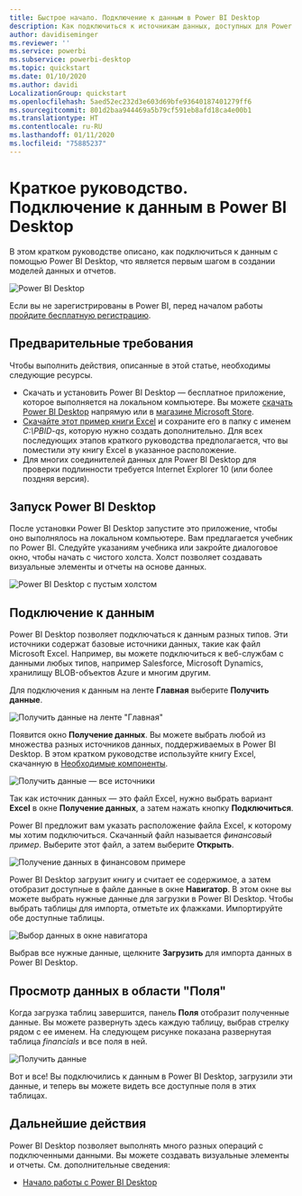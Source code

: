 ```yaml
---
title: Быстрое начало. Подключение к данным в Power BI Desktop
description: Как подключиться к источникам данных, доступных для Power BI Desktop
author: davidiseminger
ms.reviewer: ''
ms.service: powerbi
ms.subservice: powerbi-desktop
ms.topic: quickstart
ms.date: 01/10/2020
ms.author: davidi
LocalizationGroup: quickstart
ms.openlocfilehash: 5aed52ec232d3e603d69bfe93640187401279ff6
ms.sourcegitcommit: 801d2baa944469a5b79cf591eb8afd18ca4e00b1
ms.translationtype: HT
ms.contentlocale: ru-RU
ms.lasthandoff: 01/11/2020
ms.locfileid: "75885237"
---
```

# <a name="quickstart-connect-to-data-in-power-bi-desktop"></a>Краткое руководство. Подключение к данным в Power BI Desktop

В этом кратком руководстве описано, как подключиться к данным с помощью Power BI Desktop, что является первым шагом в создании моделей данных и отчетов.

![Power BI Desktop](media/desktop-what-is-desktop/what-is-desktop_01.png)

Если вы не зарегистрированы в Power BI, перед началом работы [пройдите бесплатную регистрацию](https://app.powerbi.com/signupredirect?pbi_source=web).

## <a name="prerequisites"></a>Предварительные требования

Чтобы выполнить действия, описанные в этой статье, необходимы следующие ресурсы.

* Скачать и установить Power BI Desktop — бесплатное приложение, которое выполняется на локальном компьютере. Вы можете [скачать Power BI Desktop](https://powerbi.microsoft.com/desktop) напрямую или в [магазине Microsoft Store](https://aka.ms/pbidesktopstore).
* [Скачайте этот пример книги Excel](https://go.microsoft.com/fwlink/?LinkID=521962) и сохраните его в папку с именем *C:\PBID-qs*, которую нужно создать дополнительно. Для всех последующих этапов краткого руководства предполагается, что вы поместили эту книгу Excel в указанное расположение.
* Для многих соединителей данных для Power BI Desktop для проверки подлинности требуется Internet Explorer 10 (или более поздняя версия).

## <a name="launch-power-bi-desktop"></a>Запуск Power BI Desktop

После установки Power BI Desktop запустите это приложение, чтобы оно выполнялось на локальном компьютере. Вам предлагается учебник по Power BI. Следуйте указаниям учебника или закройте диалоговое окно, чтобы начать с чистого холста. Холст позволяет создавать визуальные элементы и отчеты на основе данных.

![Power BI Desktop с пустым холстом](media/desktop-quickstart-connect-to-data/qs-connect-data_01.png)

## <a name="connect-to-data"></a>Подключение к данным

Power BI Desktop позволяет подключаться к данным разных типов. Эти источники содержат базовые источники данных, такие как файл Microsoft Excel. Например, вы можете подключиться к веб-службам с данными любых типов, например Salesforce, Microsoft Dynamics, хранилищу BLOB-объектов Azure и многим другим.

Для подключения к данным на ленте **Главная** выберите **Получить данные**.

![Получить данные на ленте "Главная"](media/desktop-quickstart-connect-to-data/qs-connect-data_02.png)

Появится окно **Получение данных**. Вы можете выбрать любой из множества разных источников данных, поддерживаемых в Power BI Desktop. В этом кратком руководстве используйте книгу Excel, скачанную в [Необходимые компоненты](#prerequisites).

![Получить данные — все источники](media/desktop-quickstart-connect-to-data/qs-connect-data_03.png)

Так как источник данных — это файл Excel, нужно выбрать вариант **Excel** в окне **Получение данных**, а затем нажать кнопку **Подключиться**.

Power BI предложит вам указать расположение файла Excel, к которому мы хотим подключиться. Скачанный файл называется *финансовый пример*. Выберите этот файл, а затем выберите **Открыть**.

![Получение данных в финансовом примере](media/desktop-quickstart-connect-to-data/qs-connect-data_04.png)

Power BI Desktop загрузит книгу и считает ее содержимое, а затем отобразит доступные в файле данные в окне **Навигатор**. В этом окне вы можете выбрать нужные данные для загрузки в Power BI Desktop. Чтобы выбрать таблицы для импорта, отметьте их флажками. Импортируйте обе доступные таблицы.

![Выбор данных в окне навигатора](media/desktop-quickstart-connect-to-data/qs-connect-data_05.png)

Выбрав все нужные данные, щелкните **Загрузить** для импорта данных в Power BI Desktop.

## <a name="view-data-in-the-fields-pane"></a>Просмотр данных в области "Поля"

Когда загрузка таблиц завершится, панель **Поля** отобразит полученные данные. Вы можете развернуть здесь каждую таблицу, выбрав стрелку рядом с ее именем. На следующем рисунке показана развернутая таблица *finanсials* и все поля в ней.

![Получить данные](media/desktop-quickstart-connect-to-data/qs-connect-data_06.png)

Вот и все! Вы подключились к данным в Power BI Desktop, загрузили эти данные, и теперь вы можете видеть все доступные поля в этих таблицах.

## <a name="next-steps"></a>Дальнейшие действия

Power BI Desktop позволяет выполнять много разных операций с подключенными данными. Вы можете создавать визуальные элементы и отчеты. См. дополнительные сведения:

* [Начало работы с Power BI Desktop](desktop-getting-started.md)
